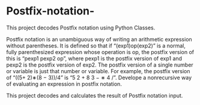 # Postfix-notation-
This project decodes Postfix notation using Python Classes.

Postfix notation is an unambiguous way of writing an arithmetic expression 
without parentheses. It is defined so that if “(exp1)op(exp2)” is a
normal, fully parenthesized expression whose operation is op, the postfix
version of this is “pexp1 pexp2 op”, where pexp1 is the postfix version of
exp1 and pexp2 is the postfix version of exp2. The postfix version of a 
single number or variable is just that number or variable. For example, the
postfix version of “((5+ 2)∗(8 − 3))/4” is “5 2 + 8 3 − ∗ 4 /”. Develope
a nonrecursive way of evaluating an expression in postfix notation.

This project decodes and calculates the result of Postfix notation input.
